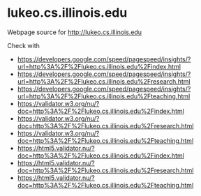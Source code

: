 lukeo.cs.illinois.edu
=====================

Webpage source for http://lukeo.cs.illinois.edu

Check with

* https://developers.google.com/speed/pagespeed/insights/?url=http%3A%2F%2Flukeo.cs.illinois.edu%2Findex.html
* https://developers.google.com/speed/pagespeed/insights/?url=http%3A%2F%2Flukeo.cs.illinois.edu%2Fresearch.html
* https://developers.google.com/speed/pagespeed/insights/?url=http%3A%2F%2Flukeo.cs.illinois.edu%2Fteaching.html
* https://validator.w3.org/nu/?doc=http%3A%2F%2Flukeo.cs.illinois.edu%2Findex.html
* https://validator.w3.org/nu/?doc=http%3A%2F%2Flukeo.cs.illinois.edu%2Fresearch.html
* https://validator.w3.org/nu/?doc=http%3A%2F%2Flukeo.cs.illinois.edu%2Fteaching.html
* https://html5.validator.nu/?doc=http%3A%2F%2Flukeo.cs.illinois.edu%2Findex.html
* https://html5.validator.nu/?doc=http%3A%2F%2Flukeo.cs.illinois.edu%2Fresearch.html
* https://html5.validator.nu/?doc=http%3A%2F%2Flukeo.cs.illinois.edu%2Fteaching.html
